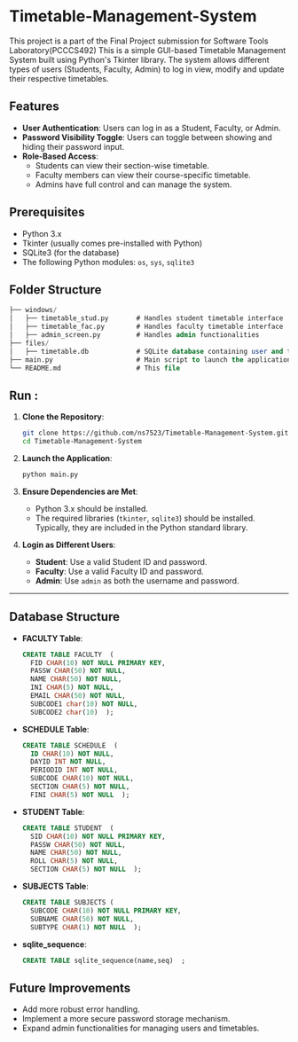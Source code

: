 # Timetable-Management-System
This project is a part of the Final Project submission for Software Tools Laboratory(PCCCS492)
This is a simple GUI-based Timetable Management System built using Python's Tkinter library. The system allows different types of users (Students, Faculty, Admin) to log in view, modify and update  their respective timetables.

## Features
- **User Authentication**: Users can log in as a Student, Faculty, or Admin.
- **Password Visibility Toggle**: Users can toggle between showing and hiding their password input.
- **Role-Based Access**: 
  - Students can view their section-wise timetable.
  - Faculty members can view their course-specific timetable.
  - Admins have full control and can manage the system.

## Prerequisites
- Python 3.x
- Tkinter (usually comes pre-installed with Python)
- SQLite3 (for the database)
- The following Python modules: `os`, `sys`, `sqlite3`

## Folder Structure
```sql
├── windows/
│   ├── timetable_stud.py       # Handles student timetable interface
│   ├── timetable_fac.py        # Handles faculty timetable interface
│   ├── admin_screen.py         # Handles admin functionalities
├── files/
│   ├── timetable.db            # SQLite database containing user and timetable data
├── main.py                     # Main script to launch the application
└── README.md                   # This file
```

##  Run : 
1. **Clone the Repository**:
   ```bash
   git clone https://github.com/ns7523/Timetable-Management-System.git
   cd Timetable-Management-System
   ```
2. **Launch the Application**:
   ```bash
   python main.py
   ```
3. **Ensure Dependencies are Met**:
   - Python 3.x should be installed.
   - The required libraries (`tkinter`, `sqlite3`) should be installed. Typically, they are included in the Python standard library.
     
4. **Login as Different Users**:
   - **Student**: Use a valid Student ID and password.
   - **Faculty**: Use a valid Faculty ID and password.
   - **Admin**: Use `admin` as both the username and password.

---

## Database Structure
- **FACULTY Table**:
  ```sql
  CREATE TABLE FACULTY  (
    FID CHAR(10) NOT NULL PRIMARY KEY,
    PASSW CHAR(50) NOT NULL,
    NAME CHAR(50) NOT NULL,
    INI CHAR(5) NOT NULL,
    EMAIL CHAR(50) NOT NULL,
    SUBCODE1 char(10) NOT NULL,
    SUBCODE2 char(10)  );
  
- **SCHEDULE Table**:
  ```sql
  CREATE TABLE SCHEDULE  (
    ID CHAR(10) NOT NULL,
    DAYID INT NOT NULL,
    PERIODID INT NOT NULL,
    SUBCODE CHAR(10) NOT NULL,
    SECTION CHAR(5) NOT NULL,
    FINI CHAR(5) NOT NULL  );
  
- **STUDENT Table**:
  ```sql
  CREATE TABLE STUDENT  (
    SID CHAR(10) NOT NULL PRIMARY KEY,
    PASSW CHAR(50) NOT NULL,
    NAME CHAR(50) NOT NULL,
    ROLL CHAR(5) NOT NULL,
    SECTION CHAR(5) NOT NULL  );
  
- **SUBJECTS Table**:
  ```sql
  CREATE TABLE SUBJECTS (
    SUBCODE CHAR(10) NOT NULL PRIMARY KEY,
    SUBNAME CHAR(50) NOT NULL,
    SUBTYPE CHAR(1) NOT NULL  );

- **sqlite_sequence**:
  ```sql
  CREATE TABLE sqlite_sequence(name,seq)  ;

## Future Improvements
- Add more robust error handling.
- Implement a more secure password storage mechanism.
- Expand admin functionalities for managing users and timetables.

